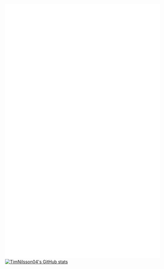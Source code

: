 ![Metrics](/github-metrics.svg)
[![TimNilsson04's GitHub stats](https://github-readme-stats.vercel.app/api?username=TimNilsson04)](https://github.com/anuraghazra/github-readme-stats)
